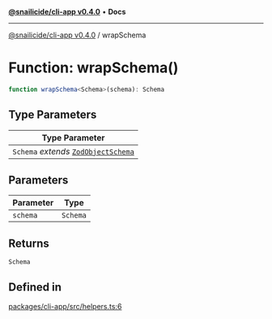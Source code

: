 [**@snailicide/cli-app v0.4.0**](../README.md) • **Docs**

---

[@snailicide/cli-app v0.4.0](../README.md) / wrapSchema

# Function: wrapSchema()

```ts
function wrapSchema<Schema>(schema): Schema
```

## Type Parameters

| Type Parameter                                                             |
| -------------------------------------------------------------------------- |
| `Schema` _extends_ [`ZodObjectSchema`](../type-aliases/ZodObjectSchema.md) |

## Parameters

| Parameter | Type     |
| --------- | -------- |
| `schema`  | `Schema` |

## Returns

`Schema`

## Defined in

[packages/cli-app/src/helpers.ts:6](https://github.com/gbtunney/snailicide-monorepo/blob/master/packages/cli-app/src/helpers.ts#L6)
